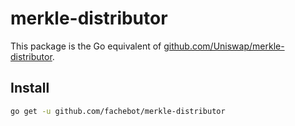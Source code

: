 # merkle-distributor
This package is the Go equivalent of [github.com/Uniswap/merkle-distributor](https://github.com/Uniswap/merkle-distributor).

## Install
```bash
go get -u github.com/fachebot/merkle-distributor
```
